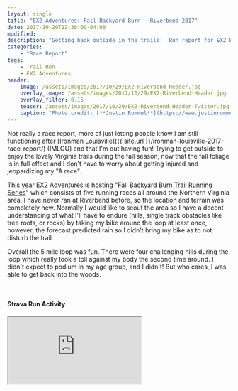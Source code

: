 ```yaml
---
layout: single
title: "EX2 Adventures: Fall Backyard Burn - Riverbend 2017"
date: 2017-10-29T12:30:00-04:00
modified:
description: "Getting back outside in the trails!  Run report for EX2 BYB - Riverbend" 	# For Twitter, not the Title
categories:
    - "Race Report"
tags:
    - Trail Run
    - EX2 Adventures
header:
    image: /assets/images/2017/10/29/EX2-Riverbend-Header.jpg            # Twitter (use 'overlay_image')
    overlay_image: /assets/images/2017/10/29/EX2-Riverbend-Header.jpg    # Article header at 2048x768
    overlay_filter: 0.15
    teaser: /assets/images/2017/10/29/EX2-Riverbend-Header-Twitter.jpg   # Shrink image to 575x216
    caption: "Photo credit: [**Justin Rummel**](https://www.justinrummel.com)"
---
```

Not really a race report, more of just letting people know I am still functioning after [Ironman Louisville]({{ site.url }}/ironman-louisville-2017-race-report/) (IMLOU) and that I'm out having fun!  Trying to get outside to enjoy the lovely Virginia trails during the fall season, now that the fall foliage is in full effect and I don't have to worry about getting injured and jeopardizing my "A race".

This year EX2 Adventures is hosting "[Fall Backyard Burn Trail Running Series][byb]" which consists of five running races all around the Northern Virginia area.  I have never ran at Riverbend before, so the location and terrain was completely new.  Normally I would like to scout the area so I have a decent understanding of what I'll have to endure (hills, single track obstacles like tree roots, or rocks) by taking my bike around the loop at least once, however, the forecast predicted rain so I didn't bring my bike as to not disturb the trail.

Overall the 5 mile loop was fun.  There were four challenging hills during the loop which really took a toll against my body the second time around.  I didn't expect to podium in my age group, and I didn't!  But who cares, I was able to get back into the woods.

<figure class="half">
<a href="{{ site.url }}/assets/images/2017/10/29/EX2-Riverbend-LG-1.jpg"><img src="{{ site.url }}/assets/images/2017/10/29/EX2-Riverbend-SM-1.jpg" alt="" /></a>
<a href="{{ site.url }}/assets/images/2017/10/29/EX2-Riverbend-LG-PRO-1.jpg"><img src="{{ site.url }}/assets/images/2017/10/29/EX2-Riverbend-SM-PRO-1.jpg" alt="" /></a>
</figure>

<!-- Strava Frame -->
#### Strava Run Activity
<div class="embed-container embed-container-strava">
    <iframe src='https://www.strava.com/activities/1252346707/embed/245922db12a2b60d5df9413f9cc977ff3dd76a6a' scrolling='no' allowtransparency webkitAllowFullScreen mozallowfullscreen allowFullScreen></iframe>
</div>

[byb]: http://www.ex2adventures.com/byb-fall.php
